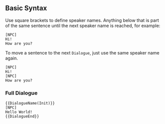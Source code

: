 ## Basic Syntax
Use square brackets to define speaker names. Anything below that is part of the same sentence until the next
speaker name is reached, for example:

```text
[NPC]
Hi!
How are you?
```

To move a sentence to the next `Dialogue`, just use the same speaker name again.

```text
[NPC] 
Hi!
[NPC]
How are you?
```
### Full Dialogue
```
{{DialogueName(Init)}}
[NPC]
Hello World!
{{DialogueEnd}}
```
